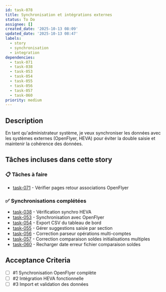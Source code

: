 ```yaml
---
id: task-078
title: Synchronisation et intégrations externes
status: To Do
assignee: []
created_date: '2025-10-13 08:09'
updated_date: '2025-10-13 08:47'
labels:
  - story
  - synchronisation
  - integration
dependencies:
  - task-071
  - task-038
  - task-053
  - task-054
  - task-055
  - task-056
  - task-057
  - task-060
priority: medium
---
```


## Description

<!-- SECTION:DESCRIPTION:BEGIN -->
En tant qu'administrateur système, je veux synchroniser les données avec les systèmes externes (OpenFlyer, HEVA) pour éviter la double saisie et maintenir la cohérence des données.

## Tâches incluses dans cette story

### 📋 Tâches à faire
- [task-071](task-071) - Vérifier pages retour associations OpenFlyer

### ✅ Synchronisations complétées
- [task-038](task-038) - Vérification synchro HEVA
- [task-053](task-053) - Synchronisation avec OpenFlyer
- [task-054](task-054) - Export CSV du tableau de bord
- [task-055](task-055) - Gérer suggestions saisie par section
- [task-056](task-056) - Correction parseur opérations multi-comptes
- [task-057](task-057) - Correction comparaison soldes initialisations multiples
- [task-060](task-060) - Recharger date erreur fichier comparaison soldes
<!-- SECTION:DESCRIPTION:END -->

## Acceptance Criteria
<!-- AC:BEGIN -->
- [ ] #1 Synchronisation OpenFlyer complète
- [ ] #2 Intégration HEVA fonctionnelle
- [ ] #3 Import et validation des données
<!-- AC:END -->
